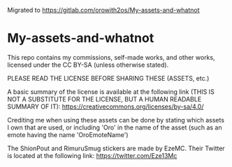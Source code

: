 Migrated to https://gitlab.com/orowith2os/My-assets-and-whatnot

# My-assets-and-whatnot
This repo contains my commissions, self-made works, and other works, licensed under the CC BY-SA (unless otherwise stated).

PLEASE READ THE LICENSE BEFORE SHARING THESE (ASSETS, etc.)

A basic summary of the license is available at the following link (THIS IS NOT A SUBSTITUTE FOR THE LICENSE, BUT A HUMAN READABLE SUMMARY OF IT):
https://creativecommons.org/licenses/by-sa/4.0/

Crediting me when using these assets can be done by stating which assets I own that are used, or including 'Oro' in the name of the asset (such as an emote having the name 'OroEmoteName')

The ShionPout and RimuruSmug stickers are made by EzeMC. Their Twitter is located at the following link: https://twitter.com/Eze13Mc
